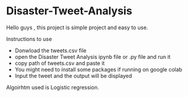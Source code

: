 # Disaster-Tweet-Analysis
Hello guys , this project is simple project and easy to use.

Instructions to use
- Donwload the tweets.csv file
- open the Disaster Tweet Analysis ipynb file or .py file and run it
- copy path of tweets.csv and paste it
- You might need to install some packages if running on google colab
- Input the tweet and the output will be displayed


Algoirhtm used is Logistic regression.



